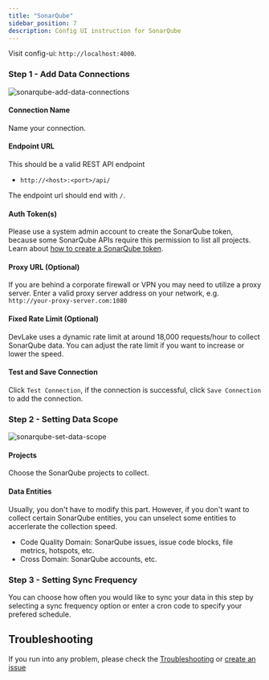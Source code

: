 ```yaml
---
title: "SonarQube"
sidebar_position: 7
description: Config UI instruction for SonarQube
---
```


Visit config-ui: `http://localhost:4000`.

### Step 1 - Add Data Connections

![sonarqube-add-data-connections](/img/ConfigUI/sonarqube-add-data-connections.png)

#### Connection Name

Name your connection.

#### Endpoint URL

This should be a valid REST API endpoint

- `http://<host>:<port>/api/`

The endpoint url should end with `/`.

#### Auth Token(s)

Please use a system admin account to create the SonarQube token, because some SonarQube APIs require this permission to list all projects. Learn about [how to create a SonarQube token](https://docs.sonarsource.com/sonarqube/8.9/user-guide/user-account/generating-and-using-tokens/#generating-a-token).

#### Proxy URL (Optional)

If you are behind a corporate firewall or VPN you may need to utilize a proxy server. Enter a valid proxy server address on your network, e.g. `http://your-proxy-server.com:1080`

#### Fixed Rate Limit (Optional)

DevLake uses a dynamic rate limit at around 18,000 requests/hour to collect SonarQube data. You can adjust the rate limit if you want to increase or lower the speed.

#### Test and Save Connection

Click `Test Connection`, if the connection is successful, click `Save Connection` to add the connection.

### Step 2 - Setting Data Scope

![sonarqube-set-data-scope](/img/ConfigUI/sonarqube-set-data-scope.png)

#### Projects

Choose the SonarQube projects to collect.

#### Data Entities

Usually, you don't have to modify this part. However, if you don't want to collect certain SonarQube entities, you can unselect some entities to accerlerate the collection speed.

- Code Quality Domain: SonarQube issues, issue code blocks, file metrics, hotspots, etc.
- Cross Domain: SonarQube accounts, etc.

### Step 3 - Setting Sync Frequency

You can choose how often you would like to sync your data in this step by selecting a sync frequency option or enter a cron code to specify your prefered schedule.

## Troubleshooting

If you run into any problem, please check the [Troubleshooting](/Troubleshooting/Configuration.md) or [create an issue](https://github.com/apache/incubator-devlake/issues)
